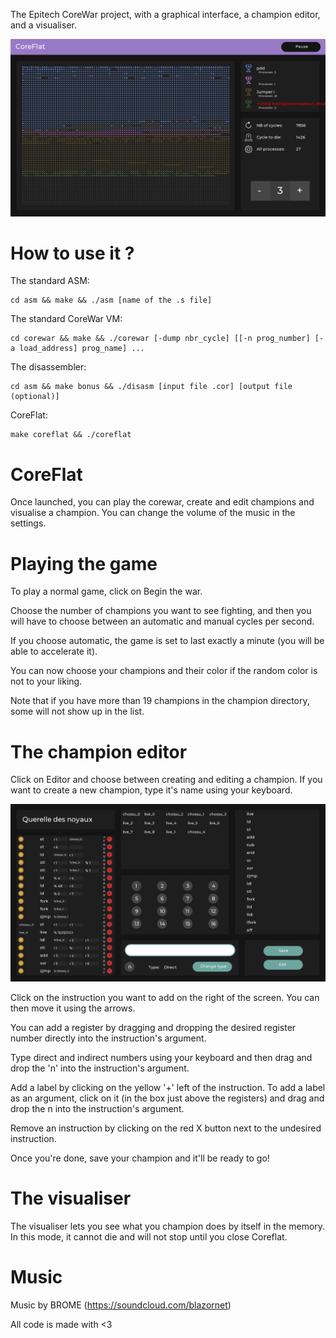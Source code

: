 The Epitech CoreWar project, with a graphical interface, a champion editor, and a visualiser.

![alt text](https://github.com/tristanblt/Coreflat/blob/master/bonus/assets/imgs/screen1.png)

# How to use it ?

The standard ASM:

```
cd asm && make && ./asm [name of the .s file]
```

The standard CoreWar VM:

```
cd corewar && make && ./corewar [-dump nbr_cycle] [[-n prog_number] [-a load_address] prog_name] ...
```

The disassembler:

```
cd asm && make bonus && ./disasm [input file .cor] [output file (optional)]
```

CoreFlat:

```
make coreflat && ./coreflat
```

# CoreFlat

Once launched, you can play the corewar, create and edit champions and visualise a champion. You can change the volume of the music in the settings.

# Playing the game

To play a normal game, click on Begin the war.

Choose the number of champions you want to see fighting, and then you will have to choose between an automatic and manual cycles per second.

If you choose automatic, the game is set to last exactly a minute (you will be able to accelerate it).

You can now choose your champions and their color if the random color is not to your liking.

Note that if you have more than 19 champions in the champion directory, some will not show up in the list.

# The champion editor

Click on Editor and choose between creating and editing a champion.
If you want to create a new champion, type it's name using your keyboard.

![alt text](https://github.com/tristanblt/Coreflat/blob/master/bonus/assets/imgs/screen2.png)

Click on the instruction you want to add on the right of the screen.
You can then move it using the arrows.

You can add a register by dragging and dropping the desired register number directly into the instruction's argument.

Type direct and indirect numbers using your keyboard and then drag and drop the 'n' into the instruction's argument.

Add a label by clicking on the yellow '+' left of the instruction.
To add a label as an argument, click on it (in the box just above the registers) and drag and drop the n into the instruction's argument.

Remove an instruction by clicking on the red X button next to the undesired instruction.

Once you're done, save your champion and it'll be ready to go!

# The visualiser

The visualiser lets you see what you champion does by itself in the memory. In this mode, it cannot die and will not stop until you close Coreflat.

# Music

Music by BROME (https://soundcloud.com/blazornet)

All code is made with <3

